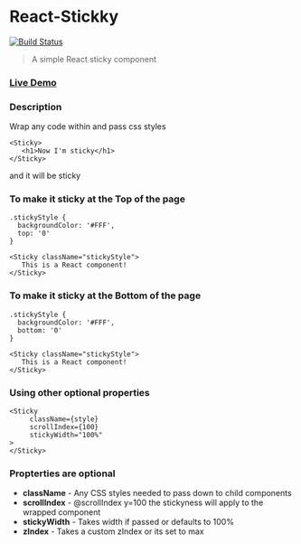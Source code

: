# React-Stickky

[![Build Status](https://travis-ci.org/ShyamRaj/react-stickky.svg?branch=master)](https://travis-ci.org/ShyamRaj/react-stickky)

> A simple React sticky component


### [Live Demo](https://codepen.io/shyamraj/project/full/DQbwmK/)


### Description
 Wrap any code within and pass css styles

 ```
 <Sticky>
    <h1>Now I'm sticky</h1>
 </Sticky>
 ```
 and it will be sticky

 ### To make it sticky at the Top of the page
 ```
 .stickyStyle {
   backgroundColor: '#FFF',
   top: '0'
 }

 <Sticky className="stickyStyle">
 	This is a React component!
 </Sticky>

 ```

 ### To make it sticky at the Bottom of the page
 ```
 .stickyStyle {
   backgroundColor: '#FFF',
   bottom: '0'
 }

 <Sticky className="stickyStyle">
 	This is a React component!
 </Sticky>

 ```

 ### Using other optional properties
 ```
 <Sticky
      className={style}
      scrollIndex={100}
      stickyWidth="100%"
 >
 </Sticky>
 ```

 ### Propterties are optional
 - **className** - Any CSS styles needed to pass down to child components
 - **scrollIndex** - @scrollIndex y=100 the stickyness will apply to the wrapped component
 - **stickyWidth** - Takes width if passed or defaults to 100%
 - **zIndex** - Takes a custom zIndex or its set to max
